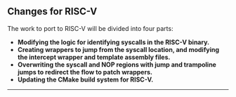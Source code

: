 ## Changes for RISC-V

The work to port to RISC-V will be divided into four parts:

- **Modifying the logic for identifying syscalls in the RISC-V binary.**
- **Creating wrappers to jump from the syscall location, and modifying the intercept wrapper and template assembly files.**
- **Overwriting the syscall and NOP regions with jump and trampoline jumps to redirect the flow to patch wrappers.**
- **Updating the CMake build system for RISC-V.**

---